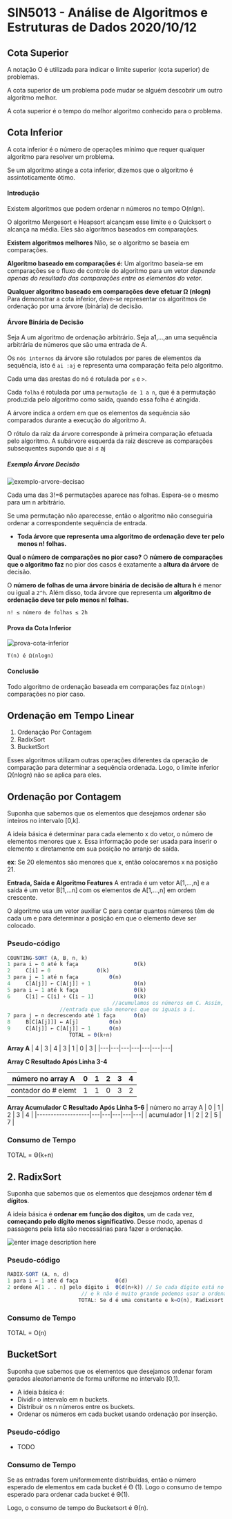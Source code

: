# SIN5013 - Análise de Algoritmos e Estruturas de Dados 2020/10/12

## Cota Superior 
A notação O é utilizada para indicar o limite superior (cota superior) de problemas.

A cota superior de um problema pode mudar se alguém descobrir um outro algoritmo melhor.

A cota superior é o tempo do melhor algoritmo conhecido para o problema.

## Cota Inferior
A cota inferior é o número de operações mínimo que requer qualquer algoritmo para resolver um problema.

Se um algoritmo atinge a cota inferior, dizemos que o algoritmo é assintoticamente ótimo.

#### Introdução 
Existem algoritmos que podem ordenar n números no tempo O(nlgn).

O algoritmo Mergesort e Heapsort alcançam esse limite e o Quicksort o alcança na média. Eles são algoritmos baseados em comparações.

**Existem algoritmos melhores**
Não, se o algoritmo se baseia em comparações.

**Algoritmo baseado em comparações é:**
Um algoritmo baseia-se em comparações se o fluxo de controle do algoritmo para um vetor *depende apenas do resultado das comparações entre os elementos do vetor.*

**Qualquer algoritmo baseado em comparações deve efetuar Ω (nlogn)**
Para demonstrar a cota inferior, deve-se representar os algoritmos de ordenação por uma árvore (binária) de decisão.

#### Árvore Binária de Decisão
Seja A um algoritmo de ordenação arbitrário. Seja a1,...,an  uma sequência arbitrária de  números que são uma entrada de A.

Os `nós internos` da árvore são rotulados por pares de elementos da sequência, isto é `ai :aj` e representa uma comparação feita pelo algoritmo.

Cada uma das arestas do nó é rotulada por `≤` e `>`.

Cada `folha` é rotulada por uma `permutação de 1 a n`, que é a permutação produzida pelo algoritmo como saída, quando essa folha é atingida.

A árvore indica a ordem em que os elementos da sequência são comparados durante a execução do algoritmo A.
 
O rótulo da raiz da árvore corresponde à primeira comparação efetuada pelo algoritmo. A subárvore esquerda da raiz descreve as comparações subsequentes supondo que ai ≤ aj

##### Exemplo Árvore Decisão

![exemplo-arvore-decisao](https://github.com/AugustoCalado/Data-Structures-And-Algorithms/blob/master/USP/Analysis-of-Algorithms-and-Data-Structures/resources/Imagens/exemplo-arvore-decisao.png)

Cada uma das 3!=6 permutações aparece nas folhas. Espera-se o mesmo para um n arbitrário.

Se uma permutação não aparecesse, então o algoritmo não conseguiria ordenar a correspondente sequência de entrada.

- **Toda árvore que representa uma algoritmo de ordenação deve ter pelo menos n! folhas.**

**Qual o número de comparações no pior caso?** 
O **número de comparações que o algoritmo faz** no pior dos casos é exatamente a **altura da árvore** de decisão.

O **número de folhas de uma árvore binária de decisão de altura h** é menor ou igual a `2^h`.  Além disso, toda árvore que representa um **algoritmo de ordenação deve ter pelo menos n! folhas.**
 
```
n! ≤ número de folhas ≤ 2h
```

#### Prova da Cota Inferior
![prova-cota-inferior](https://github.com/AugustoCalado/Data-Structures-And-Algorithms/blob/master/USP/Analysis-of-Algorithms-and-Data-Structures/resources/Imagens/prova-cota-inferior.png)

    T(n) é Ω(nlogn)

#### Conclusão
Todo  algoritmo de ordenação baseada em comparações faz `Ω(nlogn)` comparações no pior caso.


## Ordenação em Tempo Linear
1. Ordenação Por Contagem
2.	RadixSort
3. BucketSort
 
Esses algoritmos utilizam outras operações diferentes da operação de comparação para determinar a sequência ordenada. Logo, o limite inferior Ω(nlogn) não se aplica para eles.

## Ordenação por Contagem
Suponha que sabemos que os elementos que desejamos ordenar são inteiros no intervalo [0,k].

A ideia básica é determinar para cada elemento x do vetor, o número de elementos menores que x. Essa informação pode ser usada para inserir o elemento x diretamente em sua posição no arranjo de saída.

**ex**: Se 20 elementos são menores que x, então colocaremos x na posição 21.

**Entrada, Saída e Algoritmo Features**
A entrada é um vetor A[1,...,n] e a saída é um vetor B[1,...n] com os elementos de A[1,...,n] em ordem crescente.

O algoritmo usa um vetor auxiliar C para contar quantos números têm de cada um e para determinar a posição em que o elemento deve ser colocado.

### Pseudo-código
```js
COUNTING-SORT (A, B, n, k)
1 para i ← 0 até k faça                  Θ(k)
2     C[i] ← 0 				 Θ(k)
3 para j ← 1 até n faça			 Θ(n)
4     C[A[j]] ← C[A[j]] + 1              Θ(n)
5 para i ← 1 até k faça                  Θ(k)
6     C[i] ← C[i] + C[i − 1]             Θ(k)
                                  //acumulamos os números em C. Assim, C[i] terá o número de elementos da 
				 //entrada que são menores que ou iguais a i.
7 para j ← n decrescendo até 1 faça      Θ(n)
8     B[C[A[j]]] ← A[j]			 Θ(n)
9     C[A[j]] ← C[A[j]] − 1		 Θ(n)
					TOTAL = Θ(k+n)
```

**Array A**
| 4 | 3 | 4 | 3 | 1 | 0 | 3 |
|---|---|---|---|---|---|---|

**Array C Resultado Após Linha 3-4**

| número no array A | 0 | 1 | 2 | 3 | 4 |
|-------------------|---|---|---|---|---|
|contador do # elemt| 1 | 1 | 0 | 3 | 2 |


**Array Acumulador C Resultado Após Linha 5-6**
| número no array A | 0 | 1 | 2 | 3 | 4 |
|-------------------|---|---|---|---|---|
| acumulador        | 1 | 2 | 2 | 5 | 7 |


### Consumo de Tempo 
TOTAL = Θ(k+n)

## 2.	RadixSort
Suponha que sabemos que os elementos que desejamos ordenar têm **d dígitos**.

A ideia básica é **ordenar em função dos dígitos**, um de cada vez, **começando pelo dígito menos significativo**. Desse modo, apenas d passagens pela lista são necessárias para fazer a ordenação.

![enter image description here](https://github.com/AugustoCalado/Data-Structures-And-Algorithms/blob/master/USP/Analysis-of-Algorithms-and-Data-Structures/resources/Imagens/radixsort-example.png)

### Pseudo-código
```js
RADIX-SORT (A, n, d)
1 para i ← 1 até d faça            Θ(d)
2 ordene A[1 . . n] pelo dígito i  Θ(d(n+k)) // Se cada dígito está no intervalo de 0 a k-1 
					    // e k não é muito grande podemos usar a ordenação por contagem.
			           TOTAL: Se d é uma constante e k=O(n), Radixsort é linear.
```

### Consumo de Tempo 
TOTAL = O(n)

## BucketSort
Suponha que sabemos que os elementos que desejamos ordenar foram gerados aleatoriamente de forma uniforme no intervalo [0,1).

- A ideia básica é:
- Dividir o intervalo em n buckets.
- Distribuir os n números entre os buckets.
- Ordenar os números em cada bucket usando ordenação por inserção.

### Pseudo-código
- TODO

### Consumo de Tempo 
Se as entradas forem uniformemente distribuídas, então o número esperado de elementos em cada bucket é Θ (1). Logo o consumo de tempo esperado para ordenar cada bucket é Θ(1).
 
Logo, o consumo de tempo do Bucketsort é Θ(n).
<!--stackedit_data:
eyJoaXN0b3J5IjpbNjg2MjA4Njc1XX0=
-->